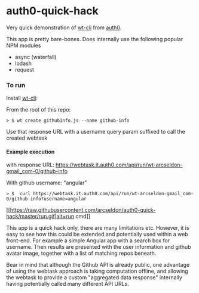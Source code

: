# auth0-quick-hack

Very quick demonstration of [wt-cli](https://www.npmjs.com/package/wt-cli) from [auth0](https://webtask.io).

This app is pretty bare-bones. Does internally use the following popular NPM modules

* async (waterfall)
* lodash
* request

### To run

Install [wt-cli](https://www.npmjs.com/package/wt-cli):

From the root of this repo:

```
> $ wt create githubInfo.js --name github-info
```

Use that response URL with a username query param suffixed to call the created webtask

#### Example execution

with response URL: https://webtask.it.auth0.com/api/run/wt-arcseldon-gmail_com-0/github-info

With github username: "angular"

```
> $  curl https://webtask.it.auth0.com/api/run/wt-arcseldon-gmail_com-0/github-info?username=angular
```

[[https://raw.githubusercontent.com/arcseldon/auth0-quick-hack/master/run.gif|alt=run cmd]]

This app is a quick hack only, there are many limitations etc. However, it is easy to see how this could
be extended and potentially used within a web front-end. For example a simple Angular app with a search box for
username. Then results are presented with the user information and github avatar image, together with a
list of matching repos beneath.

Bear in mind that although the Github API is already public, one advantage of using the webtask approach is taking
computation offline, and allowing the webtask to provide a custom "aggregated data response" internally having potentially
called many different API URLs.


